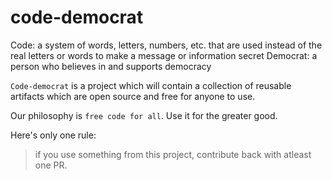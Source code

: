 # code-democrat

Code: a system of words, letters, numbers, etc. that are used instead of the real letters or words to make a message or information secret
Democrat: a person who believes in and supports democracy

`Code-democrat` is a project which will contain a collection of reusable artifacts which are open source and free for anyone to use.

Our philosophy is `free code for all`. Use it for the greater good. 

Here's only one rule:
> if you use something from this project, contribute back with atleast one PR. 

